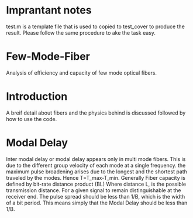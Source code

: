 # Imprantant notes
test.m is a template file that is used to copied to test_cover to produce the result. Please follow the same procedure to ake the task easy.
# Few-Mode-Fiber
Analysis of efficiency and capacity of few mode optical fibers.
# Introduction
A breif detail about fibers and the physics behind is discussed followed by how to use the code.
# Modal Delay
Inter modal delay or modal delay appears only in multi mode fibers. This is due to the different group velocity of each mode at a single frequency. the maximum pulse broadening arises due to the longest and the shortest path traveled by the modes.
Hence T=T_max-T_min.
Generally Fiber capacity is defined by bit-rate distance product (BL)
Where distance L, is the possible transmission distance.
For a given signal to remain distinguishable at the receiver end. The pulse spread should be less than 1/B, which is the width of a bit period.
This means simply that the Modal Delay should be less than 1/B.

